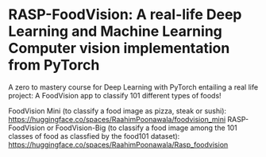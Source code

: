 # RASP-FoodVision: A real-life Deep Learning and Machine Learning Computer vision implementation from PyTorch 
A zero to mastery course for Deep Learning with PyTorch entailing a real life project: A FoodVision app to classify 101 different types of foods!

FoodVision Mini (to classify a food image as pizza, steak or sushi): https://huggingface.co/spaces/RaahimPoonawala/foodvision_mini 
RASP-FoodVision or FoodVision-Big (to classify a food image among the 101 classes of food as classfied by the food101 dataset): https://huggingface.co/spaces/RaahimPoonawala/Rasp_foodvision
